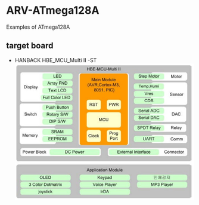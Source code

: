 # ARV-ATmega128A
Examples of ATmega128A
## target board
* HANBACK HBE_MCU_Multi II -ST
![block](./pic/block.jpg)
